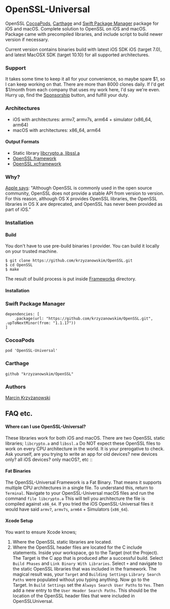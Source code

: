 # OpenSSL-Universal

OpenSSL [CocoaPods](https://cocoapods.org/), [Carthage](https://github.com/Carthage/Carthage) and [Swift Package Manager](https://swift.org/package-manager/) package for iOS and macOS. Complete solution to OpenSSL on iOS and macOS. Package came with precompiled libraries, and include script to build newer version if necessary.

Current version contains binaries build with latest iOS SDK iOS (target 7.0), and latest MacOSX SDK (target 10.10) for all supported architectures.

### Support

It takes some time to keep it all for your convenience, so maybe spare $1, so I can keep working on that. There are more than 8000 clones daily. If I'd get $1/month from each company that uses my work here, I'd say we're even. Hurry up, find the [Sponsorship](https://github.com/users/krzyzanowskim/sponsorship) button, and fulfill your duty.

### Architectures

- iOS with architectures: armv7, armv7s, arm64 + simulator (x86_64, arm64)
- macOS with architectures: x86_64, arm64

#### Output Formats

- Static library [libcrypto.a, libssl.a](iphoneos/lib/)
- [OpenSSL.framework](Frameworks/)
- [OpenSSL.xcframework](Frameworks/)

### Why?

[Apple says](https://developer.apple.com/library/mac/documentation/security/Conceptual/cryptoservices/GeneralPurposeCrypto/GeneralPurposeCrypto.html):
"Although OpenSSL is commonly used in the open source community, OpenSSL does not provide a stable API from version to version. For this reason, although OS X provides OpenSSL libraries, the OpenSSL libraries in OS X are deprecated, and OpenSSL has never been provided as part of iOS."

### Installation

#### Build

You don't have to use pre-build binaries I provider. You can build it locally on your trusted machine.

```
$ git clone https://github.com/krzyzanowskim/OpenSSL.git
$ cd OpenSSL
$ make
```

The result of build process is put inside [Frameworks](Frameworks/) directory.

#### Installation

### Swift Package Manager

```
dependencies: [
    .package(url: "https://github.com/krzyzanowskim/OpenSSL.git", .upToNextMinor(from: "1.1.17"))
]
```

### CocoaPods

````
pod 'OpenSSL-Universal'
````

### Carthage

```
github "krzyzanowskim/OpenSSL"
```

### Authors

[Marcin Krzyżanowski](https://twitter.com/krzyzanowskim)


## FAQ etc.
#### Where can I use OpenSSL-Universal?
These libraries work for both iOS and macOS. There are two OpenSSL static libraries; `libcrypto.a` and `libssl.a` Do NOT expect these OpenSSL files to work on every CPU architecture in the world. It is your prerogative to check. Ask yourself, are you trying to write an app for old devices? new devices only? all iOS devices? only macOS?, etc ::

#### Fat Binaries
The OpenSSL-Universal Framework is a Fat Binary. That means it supports multiple CPU architectures in a single file. To understand this, return to `Terminal`.  Navigate to your OpenSSL-Universal macOS files and run the command `file libcrypto.a`  This will tell you architecture the file is compiled against `x86_64`.  If you tried the iOS OpenSSL-Universal files it would have said `armv7`, `armv7s`, `arm64` + Simulators (`x86_64`).

#### Xcode Setup
You want to ensure Xcode knows;

1. Where the OpenSSL static libraries are located.
2. Where the OpenSSL header files are located for the C include statements.
Inside your workspace, go to the Target (not the Project).  The Target is the C app that is produced after a successful build. Select `Build Phases` and `Link Binary With Libraries`.  Select `+` and navigate to the static OpenSSL libraries that was included in the framework.  The magical result was, your `Target` and `Building Settings` `Library Search Paths` were populated without you typing anything. Now go to the  Target.  In `Build Settings` set the `Always Search User Paths` to `Yes`. Then add a new entry to the `User Header Search Paths`. This should be the location of the OpenSSL header files that were included in OpenSSLUniversal.
